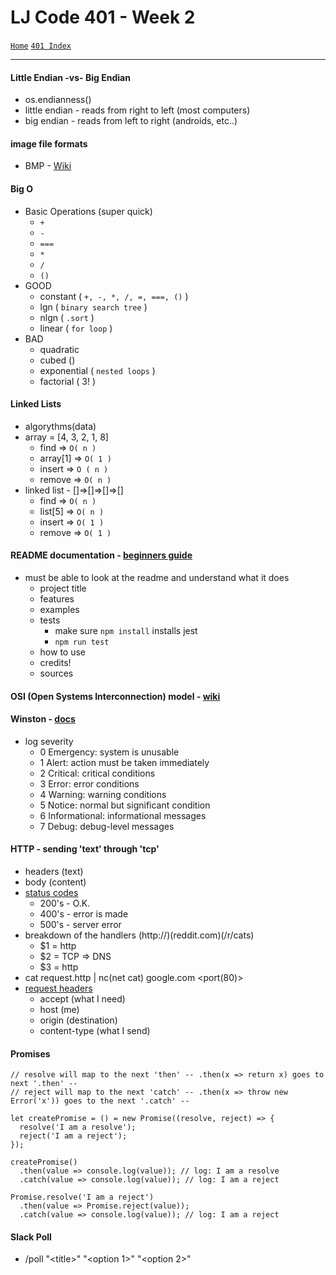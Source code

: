 # LJ Code 401 - Week 2
[`Home`](../README.md) [`401 Index`](401_README.md)
<hr>

#### Little Endian -vs- Big Endian
- os.endianness()
- little endian - reads from right to left (most computers)
- big endian - reads from left to right (androids, etc..)

#### image file formats
- BMP - [Wiki](https://en.wikipedia.org/wiki/BMP_file_format)

#### Big O
- Basic Operations (super quick)
  - `+`
  - `-`
  - `===`
  - `*`
  - `/`
  - `()`
- GOOD
  - constant ( `+, -, *, /, =, ===, ()` )
  - lgn  ( `binary search tree` )
  - nlgn ( `.sort` )
  - linear ( `for loop` )
- BAD
  - quadratic
  - cubed ()
  - exponential ( `nested loops` ) 
  - factorial ( 3! )

#### Linked Lists
- algorythms(data)
- array = [4, 3, 2, 1, 8]
  - find => `O( n )`
  - array[1] => `O( 1 )`
  - insert => `O ( n )`
  - remove => `O( n )`
- linked list - []=>[]=>[]=>[]
  - find => `O( n )`
  - list[5] => `O( n )`
  - insert => `O( 1 )`
  - remove => `O( 1 )`

#### README documentation - [beginners guide](https://medium.com/@meakaakka/a-beginners-guide-to-writing-a-kickass-readme-7ac01da88ab3)
- must be able to look at the readme and understand what it does
  - project title
  - features
  - examples
  - tests
    - make sure `npm install` installs jest
    - `npm run test`
  - how to use
  - credits!
  - sources

#### OSI (Open Systems Interconnection) model - [wiki](https://en.wikipedia.org/wiki/OSI_model)

#### Winston - [docs](https://www.npmjs.com/package/winston)
- log severity
  - 0       Emergency: system is unusable
  - 1       Alert: action must be taken immediately
  - 2       Critical: critical conditions
  - 3       Error: error conditions
  - 4       Warning: warning conditions
  - 5       Notice: normal but significant condition
  - 6       Informational: informational messages
  - 7       Debug: debug-level messages

#### HTTP - sending 'text' through 'tcp'
- headers (text)
- body (content)
- [status codes](https://en.wikipedia.org/wiki/List_of_HTTP_status_codes)
  - 200's - O.K.
  - 400's - error is made
  - 500's - server error
- breakdown of the handlers (http://)(reddit.com)(/r/cats)
  - $1 = http
  - $2 = TCP => DNS
  - $3 = http
- cat request.http | nc(net cat) google.com \<port\(80)> 
- [request headers](https://en.wikipedia.org/wiki/List_of_HTTP_header_fields)
  - accept (what I need)
  - host (me)
  - origin (destination)
  - content-type (what I send)

#### Promises
``` 
// resolve will map to the next 'then' -- .then(x => return x) goes to next '.then' --
// reject will map to the next 'catch' -- .then(x => throw new Error('x')) goes to the next '.catch' --

let createPromise = () = new Promise((resolve, reject) => {
  resolve('I am a resolve');
  reject('I am a reject');
});

createPromise()
  .then(value => console.log(value)); // log: I am a resolve
  .catch(value => console.log(value)); // log: I am a reject

Promise.resolve('I am a reject')
  .then(value => Promise.reject(value));
  .catch(value => console.log(value)); // log: I am a reject
```

#### Slack Poll
- /poll "<title\>" "<option 1>" "<option 2>"